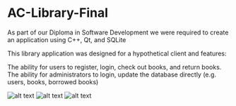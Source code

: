 # AC-Library-Final

As part of our Diploma in Software Development we were required to create an application using C++, Qt, and SQLite

This library application was designed for a hypothetical client and features:

The ability for users to register, login, check out books, and return books.
The ability for administrators to login, update the database directly (e.g. users, books, borrowed books)

![alt text](https://github.com/biggie9925/AC-Library-Final/blob/main/pending_jobs.jpg?raw=true)
![alt text](https://github.com/biggie9925/AC-Library-Final/blob/main/pending_jobs.jpg?raw=true)
![alt text](https://github.com/biggie9925/AC-Library-Final/blob/main/pending_jobs.jpg?raw=true)
